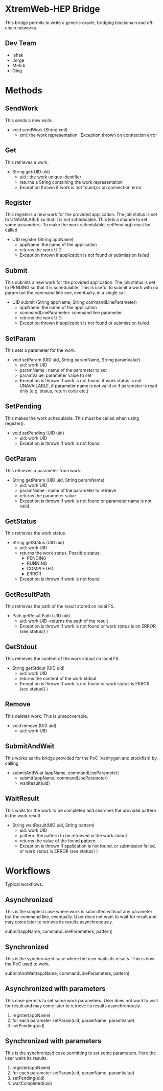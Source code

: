 # XtremWeb-HEP Bridge

This bridge permits to write a generic oracle, bridging blockchain and off-chain networks.

## Dev Team
- Ishak
- Jorge
- Mehdi
- Oleg


# Methods

## SendWork
This sends a new work.

- void sendWork (String xml)
  - xml: the work representation
  -Exception thrown on connection error

## Get
This retrieves a work.
- String get(UID uid)
  - uid : the work unique identifier
  - returns a String containing the work representation
  - Exception thrown if work is not found,or on connection error

## Register
This registers a new work for the provided application. The job status is set to UNAVAILABLE so that it is not schedulable. This lets a chance to set some parameters. To make the work schedulable, setPending() must be called.
- UID register (String appName)
  - appName: the name of the application
  - returns the work UID
  - Exception thrown if application is not found or submission failed

## Submit
This submits a new work for the provided application. The job status is set to PENDING so that it is schedulable. This is useful to submit a work with no param but the command line one, eventually, in a single call.
- UID submit (String appName, String commandLineParameter)
  - appName: the name of the application
  - commandLineParameter: command line parameter
  - returns the work UID
  - Exception thrown if application is not found or submission failed

## SetParam
This sets a parameter for the work.
- void setParam (UID uid, String paramName, String paramValue)
  - uid: work UID
  - paramName : name of the parameter to set
  - paramValue: parameter value to set
  - Exception is thrown if work is not found, if work status is not UNAVAILABLE,
if parameter name is not valid or if parameter is read only (e.g. status, return code etc.)

## SetPending
This makes the work schedulable. This must be called when using register().
- void setPending (UID uid)
  - uid: work UID
  - Exception is thrown if work is not found

## GetParam
This retrieves a parameter from work.
- String getParam (UID uid, String paramName)
  - uid: work UID
  - paramName : name of the parameter to retrieve
  - returns the parameter value
  - Exception is thrown if work is not found or parameter name is not valid

## GetStatus
This retrieves the work status.
- String getStatus (UID uid)
  - uid: work UID
  - returns the work status. Possible status:
     - PENDING
     - RUNNING
     - COMPLETED
     - ERROR
  - Exception is thrown if work is not found

## GetResultPath
This retrieves the path of the result stored on local FS.
- Path getResultPath (UID uid)
  - uid: work UID
   -returns the path of the result
  - Exception is thrown if work is not found or work status is on ERROR (see status() )

## GetStdout
This retrieves the content of the work stdout on local FS.
- String getStdout (UID uid)
  - uid: work UID
  - returns the content of the work stdout
  - Exception is thrown if work is not found or work status is ERROR (see status() )

## Remove
This deletes work. This is unrecoverable.
- void remove (UID uid)
  - uid: work UID

## SubmitAndWait
This works as the bridge provided for the PoC (vanitygen and stockfish) by calling
- submitAndWiat (appName, commandLineParameter)
  - submit(appName, commandLineParameter)
  - waitResult(uid)

## WaitResult
This waits for the work to be completed and searches the provided pattern in the work result.

- String waitResult(UID uid, String pattern)
  - uid: work UID
  - pattern: the pattern to be retrieved in the work stdout
  - returns the value of the found pattern
  - Exception is thrown if application is not found, or submission failed, or
work status is ERROR (see status() )

# Workflows
Typical workflows.

## Asynchronized
This is the simplest case where work is submitted without any parameter but the command line, eventually. User does not want to wait for result and may come later to retrieve its results asynchronously.

submit(appName, commandLineParameters, pattern)

## Synchronized
This is the synchronized case where the user waits its results. This is how the PoC used to work.

submitAndWait(appName, commandLineParameters, pattern)

## Asynchronized with parameters
This case permits to set some work parameters. User does not want to wait for result and may come later to retrieve its results asynchronously.

1. register(appName)
2. for each parameter setParam(uid, paramName, paramValue)
3. setPending(uid)

## Synchronized with parameters
This is the synchronized case permitting to set some parameters. Here the user waits its results.

1. register(appName)
2. for each parameter setParam(uid, paramName, paramValue)
3. setPending(uid)
4. waitCompleted(uid)
